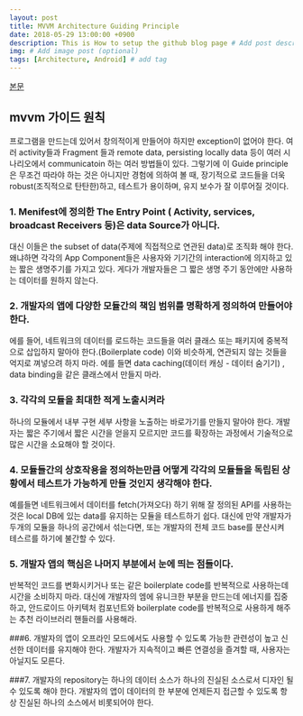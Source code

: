```yaml
---
layout: post
title: MVVM Architecture Guiding Principle
date: 2018-05-29 13:00:00 +0900
description: This is How to setup the github blog page # Add post description (optional)
img: # Add image post (optional)
tags: [Architecture, Android] # add tag
---
```


[본문][page]

[page]: https://developer.android.com/jetpack/docs/guide

## mvvm 가이드 원칙

프로그램을 만드는데 있어서 창의적이게 만들어야 하지만 exception이 없어야 한다. 여러 activity들과 Fragment 들과 remote data, persisting locally data 등이 여러 시나리오에서 communicatoin 하는 여러 방법들이 있다. 그렇기에 이 Guide principle은 무조건 따라야 하는 것은 아니지만 경험에 의하여 볼 때, 장기적으로 코드들을 더욱 robust(조직적으로 탄탄한)하고, 테스트가 용이하며, 유지 보수가 잘 이루어질 것이다. 

### 1. Menifest에 정의한 The Entry Point ( Activity, services, broadcast Receivers 둥)은 data Source가 아니다. 
대신 이들은 the subset of data(주제에 직접적으로 연관된 data)로 조직화 해야 한다. 왜냐하면 각각의 App Component들은 사용자와 기기간의 interaction에 의지하고 있는 짧은 생명주기를 가지고 있다. 게다가 개발자들은 그 짧은 생명 주기 동안에만 사용하는 데이터를 원하지 않는다.

### 2. 개발자의 앱에 다양한 모듈간의 책임 범위를 명확하게 정의하여 만들어야 한다.
에를 들어, 네트워크의 데이터를 로드하는 코드들을 여러 클래스 또는 패키지에 중복적으로 삽입하지 말아야 한다.(Boilerplate code)
이와 비슷하게, 연관되지 않는 것들을 억지로 껴넣으려 하지 마라. 에를 들면 data caching(데이터 캐싱 - 데이터 숨기기) , data binding을 같은 클래스에서 만들지 마라.

### 3. 각각의 모듈을 최대한 적게 노출시켜라
하나의 모듈에서 내부 구현 세부 사항을 노출하는 바로가기를 만들지 말아야 한다. 개발자는 짧은 주기에서 짧은 시간을 얻을지 모르지만 코드를 확장하는 과정에서 기술적으로 많은 시간을 소요해야 할 것이다.

### 4. 모듈들간의 상호작용을 정의하는만큼 어떻게 각각의 모듈들을 독립된 상황에서 테스트가 가능하게 만들 것인지 생각해야 한다.
예를들면 네트워크에서 데이터를 fetch(가져오다) 하기 위해 잘 정의된 API를 사용하는 것은 local DB에 있는 data를 유지하는 모듈을 테스트하기 쉽다. 대신에 만약 개발자가 두개의 모듈을 하나의 공간에서 섞는다면, 또는 개발자의 전체 코드 base를 분산시켜 테스르를 하기에 불간할 수 있다.

### 5. 개발자 앱의 핵심은 나머지 부분에서 눈에 띄는 점들이다.
반복적인 코드를 변화시키거나 또는 같은 boilerplate code를 반복적으로 사용하는데 시간을 소비하지 마라. 대신에 개발자의 엠에 유니크한 부분을 만드는데 에너지를 집중하고, 안드로이드 아키텍처 컴포넌트와 boilerplate code를 반복적으로 사용하게 해주는 추천 라이브러리 핸들러를 사용해라.

###6. 개발자의 앱이 오프라인 모드에서도 사용할 수 있도록 가능한 관련성이 높고 신선한 데이터를 유지해야 한다.
개발자가 지속적이고 빠른 연결성을 즐겨할 때, 사용자는 아닐지도 모른다.

###7. 개발자의 repository는 하나의 데이터 소스가 하나의 진실된 소스로서 디자인 될 수 있도록 해야 한다.
개발자의 앱이 데이터의 한 부분에 언제든지 접근할 수 있도록 항상 진실된 하나의 소스에서 비롯되어야 한다.